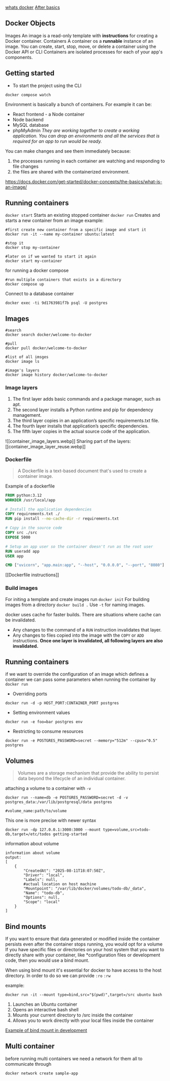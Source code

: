 [whats docker](https://docs.docker.com/get-started/docker-overview/)
[After basics](https://docs.docker.com/get-started/introduction/whats-next/)
## Docker Objects
Images
An image is a read-only template with **instructions** for creating a Docker container.
Containers
A container os a **runnable** instance of an image. You can create, start, stop, move, or delete a container using the Docker API or CLI
Containers are isolated processes for each of your app's components.
## Getting started
* To start the project using the CLI
```shell
docker compose watch
```

Environment is basically a bunch of containers. For example it can be:
* React frontend - a Node container
* Node backend
* MySQL database
* phpMyAdmin
*They are working together to create a working application.*
*You can drop an environments and all the services that is required for an app to run would be ready.*

You can make changes and see them immediately because:
1) the processes running in each container are watching and responding to file changes
2) the files are shared with the containerized environment.

https://docs.docker.com/get-started/docker-concepts/the-basics/what-is-an-image/

## Running containers
`docker start` Starts an existing stopped container
`docker run` Creates and starts a new container from an image
example:
```shell
#first create new container from a specific image and start it
docker run -it --name my-container ubuntu:latest

#stop it
docker stop my-container

#later on if we wanted to start it again
docker start my-container
```

for running a docker compose
```shell
#run multiple containers that exists in a directory
docker compose up
```
Connect to a database container
```shell
docker exec -ti 9d1763981f7b psql -U postgres
```
## Images
```shell
#search
docker search docker/welcome-to-docker

#pull
docker pull docker/welcome-to-docker

#list of all imsges
docker image ls

#image's layers
docker image history docker/welcome-to-docker
```
### Image layers
1. The first layer adds basic commands and a package manager, such as apt.
2. The second layer installs a Python runtime and pip for dependency management.
3. The third layer copies in an application’s specific requirements.txt file.
4. The fourth layer installs that application’s specific dependencies.
5. The fifth layer copies in the actual source code of the application.

![[container_image_layers.webp]]
Sharing part of the layers: [[container_image_layer_reuse.webp]]
### Dockerfile
> A Dockerfile is a text-based document that's used to create a container image.

Example of a dockerfile
```dockerfile
FROM python:3.12
WORKDIR /usr/local/app

# Install the application dependencies
COPY requirements.txt ./
RUN pip install --no-cache-dir -r requirements.txt

# Copy in the source code
COPY src ./src
EXPOSE 5000

# Setup an app user so the container doesn't run as the root user
RUN useradd app
USER app

CMD ["uvicorn", "app.main:app", "--host", "0.0.0.0", "--port", "8080"]
```
[[Dockerfile instructions]]

### Build images
For initing a template and create images run `docker init`
For building images from a directory `docker build .`
Use `-t` for naming images.

docker uses cache for faster builds. There are situations where cache can be invalidated. 
* Any changes to the command of a `RUN` instruction invalidates that layer.
* Any changes to files copied into the image with the `COPY` or `ADD` instructions.
**Once one layer is invalidated, all following layers are also invalidated.**

## Running containers
if we want to override the configuration of an image which defines a container we can pass some parameters when running the container by `docker run`
* Overriding ports
```shell
docker run -d -p HOST_PORT:CONTAINER_PORT postgres
```
* Setting environment values
```shell
docker run -e foo=bar postgres env
```
* Restricting to consume resources
```shell
docker run -e POSTGRES_PASSWORD=secret --memory="512m" --cpus="0.5" postgres
```
## Volumes
>Volumes are a storage mechanism that provide the ability to persist data beyond the lifecycle of an individual container.

attaching a volume to a container with `-v`
```shell
docker run --name=db -e POSTGRES_PASSWORD=secret -d -v postgres_data:/var/lib/postgresql/data postgres

#volume_name:path/to/volume
```
This one is more precise with newer syntax
```shell
docker run -dp 127.0.0.1:3000:3000 --mount type=volume,src=todo-db,target=/etc/todos getting-started

```
information about volume 
```shell
information about volume 
output:
[
    {
        "CreatedAt": "2025-08-11T18:07:50Z",
        "Driver": "local",
        "Labels": null,
        #actual location on host machine
        "Mountpoint": "/var/lib/docker/volumes/todo-db/_data",
        "Name": "todo-db",
        "Options": null,
        "Scope": "local"
    }
]
```
## Bind mounts
If you want to ensure that data generated or modified inside the container persists even after the container stops running, you would opt for a volume
If you have specific files or directories on your host system that you want to directly share with your container, like *configuration files or development code, then you would use a bind mount.

When using bind mount it's essential for docker to have access to the host directory.
In order to do so we can provide `:ro` `:rw`

example:
```shell
docker run -it --mount type=bind,src="$(pwd)",target=/src ubuntu bash
```
1. Launches an Ubuntu container
2. Opens an interactive bash shell
3. Mounts your current directory to /src inside the container
4. Allows you to work directly with your local files inside the container

[Example of bind mount in development](https://docs.docker.com/get-started/workshop/06_bind_mounts/#run-your-app-in-a-development-container)
## Multi container
before running multi containers we need a network for them all to communicate through
```shell
docker network create sample-app
```
